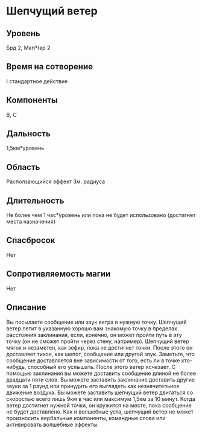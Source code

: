 # Шепчущий ветер

## Уровень
Брд 2, Маг/Чар 2
## Время на сотворение
I стандартное действие
## Компоненты
В, С
## Дальность
1,5км\*уровень
## Область
Расползающийся эффект 3м. радиуса
## Длительность
Не более чем 1 час\*уровень или пока не будет использовано (достигнет места назначения)
## Спасбросок
Нет
## Сопротивляемость магии
Нет
## Описание
Вы посылаете сообщение или звук ветра в нужную точку. Шепчущий ветер летит в указанную хорошо вам знакомую точку в пределах расстояния заклинания, если, конечно, он может пройти путь в эту точку (он не сможет пройти через стену, например). Шепчущий ветер мягок и незаметен, как зефир, пока не достигнет точки. После этого он доставляет тихое, как шепот, сообщение или другой звук. Заметьте, что сообщение доставляется вне зависимости от того, есть ли в точке кто-нибудь, способный его услышать. После этого ветер исчезает. С помощью заклинания вы можете доставить сообщение длиной не более двадцати пяти слов. Вы можете заставить заклинание доставить другие звуки за 1 раунд или принудить его выглядеть как незначительное движение воздуха. Вы можете заставить шепчущий ветер двигаться со скоростью всего лишь 9км в час или максимум 1,5км за 10 минут. Когда ветер достигнет нужной точки, он кружится на месте, пока сообщение не будет доставлено. Как и волшебные уста, шепчущий ветер не может произносить вербальные компоненты, командные слова или активировать волшебные эффекты.